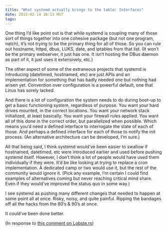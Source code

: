 ```yaml
---
title: "What systemd actually brings to the table: Interfaces"
date: 2015-02-14 16:13 MST
tags:
---
```


One thing I’d like point out is that while systemd is coupling many of those
sort of things together into one cohesive package (but not one program, natch),
it’s not trying to be the primary thing for all of those. So you can rule out
hostname, httpd, dbus, LUKS, date, and iptables from that list. (It won’t be
the primary webserver, it just has one. It isn’t hosting the DBus daemon as
part of it, it just uses it extensively, etc.)

The other aspect of some of the extraneous projects that systemd is introducing
(datetimed, hostnamed, etc) are just APIs and an implementation for something
that has badly needed one but nothing had arisen yet. Convention over
configuration is a powerful default, one that Linux has sorely lacked.

And there is a lot of configuration the system needs to do during boot-up to
get a basic functioning system, regardless of purpose. You want your hard
drives mounted, in the correct locations. You want your network stack
initialized, at least basically. You want your firewall rules applied. You want
all of this done in the correct order, but parallelized when possible. Which
means you’d need a defined interface to interrogate the state of each of those.
And perhaps a defined interface for each of those to notify the init process.
(An alternative architecture can be developed, I’m sure.)

All that being said, I think systemd would’ve been easier to swallow if
hostnamed, datetimed, etc were introduced earlier and used before pushing
systemd itself. However, I don’t think a lot of people would have used them
individually if they were. It’d be like looking at trying to replace a cron
implementation. A dedicated camp or two would use it, but the rest of the
community would ignore it. (Pick any example, I’m certain I could find examples
of alternatives coming but never reaching critical mind share. Even if they
would’ve improved the status quo in some way.)

I see systemd as pushing many different changes that needed to happen at some
point all at once. Risky, noisy, and quite painful. Ripping the bandages off
all the hacks from the 80’s & 90’s at once.

It could’ve been done better.

(In response to [this comment on Lobste.rs](https://lobste.rs/s/ewi8gu/fed_up_with_systemd_and_linux_why_not_try_pc-bsd/comments/7x7p9b#c_7x7p9b))

